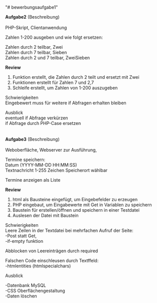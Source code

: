 "# bewerbungsaufgabe1"


**Aufgabe2** (Beschreibung)
<br>
<br>
PHP-Skript, Clientanwendung

Zahlen 1-200 ausgeben und wie folgt ersetzen:

Zahlen durch 2 teilbar, Zwei <br>
Zahlen durch 7 teilbar, Sieben<br>
Zahlen durch 2 und 7 teilbar, ZweiSieben

**Review**
1. Funktion erstellt, die Zahlen durch 2 teilt und ersetzt mit Zwei
2. Funktionen erstellt für Zahlen 7 und 2,7
3. Schleife erstellt, um Zahlen von 1-200 auszugeben

Schwierigkeiten<br>
Eingebewert muss für weitere if Abfragen erhalten bleiben


Ausblick<br>
eventuell if Abfrage verkürzen<br>
if Abfrage durch PHP-Case ersetzen
<br>
<br>
<br>
**Aufgabe3** (Beschreibung)<br>
<br>
Weboberfläche, Webserver zur Ausführung, 

Termine speichern:
<br>
Datum (YYYY-MM-DD HH:MM:SS)<br>
Textnachricht 1-255 Zeichen
Speicherort wählbar

Termine anzeigen als Liste

**Review**
1. html als Bausteine eingefügt, um Eingebefelder zu erzeugen
2. PHP eingebaut, um Eingabewerte mit Get in Variablen zu speichern
3. Baustein für erstellen/öffnen und speichern in einer Testdatei
4. Auslesen der Datei mit Baustein

Schwierigkeiten<br>
Leere Zeilen in der Textdatei bei mehrfachen Aufruf 
der Seite: <br>
-Post statt Get,<br> -if-empty funktion

Abblocken von Leereinträgen durch required

Falschen Code einschleusen durch Textffeld:<br>
-htmlentities (htmlspecialchars)

Ausblick

-Datenbank MySQL<br>
-CSS Oberflächengestaltung<br>
-Daten löschen